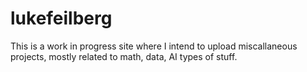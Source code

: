# lukefeilberg
This is a work in progress site where I intend to upload miscallaneous projects, mostly related to math, data, AI types of stuff.
